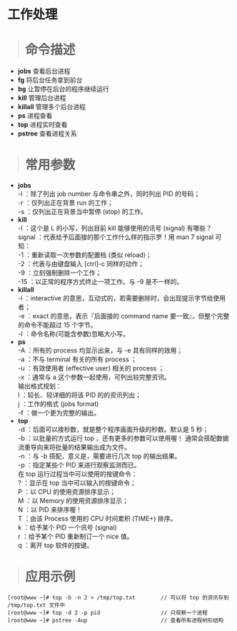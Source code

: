# 工作处理 #
> # 命令描述 #

* **jobs**  查看后台进程
* **fg**  将后台任务拿到前台
* **bg**  让暂停在后台的程序继续运行
* **kill**  管理后台进程
* **killall**  管理多个后台进程
* **ps**  进程查看
* **top**  进程实时查看
* **pstree**  查看进程关系

> # 常用参数 #

* **jobs**  
  -l ：除了列出 job number 与命令串之外，同时列出 PID 的号码；  
  -r ：仅列出正在背景 run 的工作；  
  -s ：仅列出正在背景当中暂停 (stop) 的工作。  
* **kill**  
  -l ：这个是 L 的小写，列出目前 kill 能够使用的讯号 (signal) 有哪些？  
  signal ：代表给予后面接的那个工作什么样的指示罗！用 man 7 signal 可知：  
  -1 ：重新读取一次参数的配置档 (类似 reload)；  
  -2 ：代表与由键盘输入 [ctrl]-c 同样的动作；  
  -9 ：立刻强制删除一个工作；  
  -15 ：以正常的程序方式终止一项工作。与 -9 是不一样的。  
* **killall**  
  -i ：interactive 的意思，互动式的，若需要删除时，会出现提示字节给使用者；  
  -e ：exact 的意思，表示『后面接的 command name 要一致』，但整个完整的命令不能超过 15 个字节。  
  -I ：命令名称(可能含参数)忽略大小写。  
* **ps**  
  -A  ：所有的 process 均显示出来，与 -e 具有同样的效用；  
  -a  ：不与 terminal 有关的所有 process ；  
  -u  ：有效使用者 (effective user) 相关的 process ；  
  -x  ：通常与 a 这个参数一起使用，可列出较完整资讯。  
  输出格式规划：  
  l   ：较长、较详细的将该 PID 的的资讯列出；  
  j   ：工作的格式 (jobs format)  
  -f  ：做一个更为完整的输出。  
* **top**  
  -d  ：后面可以接秒数，就是整个程序画面升级的秒数。默认是 5 秒；  
  -b  ：以批量的方式运行 top ，还有更多的参数可以使用喔！
      通常会搭配数据流重导向来将批量的结果输出成为文件。  
  -n  ：与 -b 搭配，意义是，需要进行几次 top 的输出结果。  
  -p  ：指定某些个 PID 来进行观察监测而已。  
  在 top 运行过程当中可以使用的按键命令：  
    ? ：显示在 top 当中可以输入的按键命令；  
    P ：以 CPU 的使用资源排序显示；  
    M ：以 Memory 的使用资源排序显示；  
    N ：以 PID 来排序喔！  
    T ：由该 Process 使用的 CPU 时间累积 (TIME+) 排序。  
    k ：给予某个 PID 一个讯号  (signal)  
    r ：给予某个 PID 重新制订一个 nice 值。  
    q ：离开 top 软件的按键。  

> # 应用示例 #

```
[root@www ~]# top -b -n 2 > /tmp/top.txt        // 可以将 top 的资讯存到 /tmp/top.txt 文件中
[root@www ~]# top -d 2 -p pid                   // 只观察一个进程
[root@www ~]# pstree -Aup                       // 查看所有进程树形结构
```